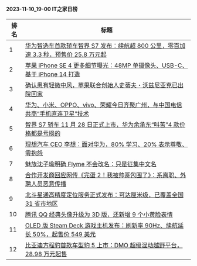 #### 2023-11-10_19-00  IT之家日榜

| 排名 | 标题|
| --- | ---|
| 1 | [华为智选车首款轿车智界 S7 发布：续航超 800 公里，零百加速 3.3 秒，预售价 25.8 万元起](https://www.ithome.com/0/731/376.htm) |
| 2 | [苹果 iPhone SE 4 更多细节曝光：48MP 单摄像头、USB-C、基于 iPhone 14 打造](https://www.ithome.com/0/731/441.htm) |
| 3 | [确认患有轻微中风，苹果联合创始人史蒂夫・沃兹尼亚克已出院回家](https://www.ithome.com/0/731/449.htm) |
| 4 | [华为、小米、OPPO、vivo、荣耀今日齐聚广州，与中国电信共商“手机直连卫星”技术](https://www.ithome.com/0/731/463.htm) |
| 5 | [智界 S7 轿车 11 月 28 日正式上市，华为余承东“叫苦”4 款价格都是亏损的](https://www.ithome.com/0/731/377.htm) |
| 6 | [理想汽车 CEO 李想：面对华为，80% 学习、20% 表示尊敬、零抱怨](https://www.ithome.com/0/731/386.htm) |
| 7 | [魅族沈子瑜明确 Flyme 不会改名：只是征集中文名](https://www.ithome.com/0/731/412.htm) |
| 8 | [合作开发商回应网传《完蛋 2！我被帅哥包围了》：系离职、外聘人员恶意传播](https://www.ithome.com/0/731/399.htm) |
| 9 | [北斗星通高精度定位服务正式发布：可达厘米级，已覆盖全国 31 省市地区](https://www.ithome.com/0/731/402.htm) |
| 10 | [腾讯 QQ 经典头像升级为 3D 版，还新增 9 个小黄脸表情](https://www.ithome.com/0/731/542.htm) |
| 11 | [OLED 版 Steam Deck 游戏主机发布：刷新率 90Hz、续航延长 50%，起售价 549 美元](https://www.ithome.com/0/731/433.htm) |
| 12 | [比亚迪方程豹首款车型豹 5 上市：DMO 超级混动越野平台，28.98 万元起售](https://www.ithome.com/0/731/381.htm) |
